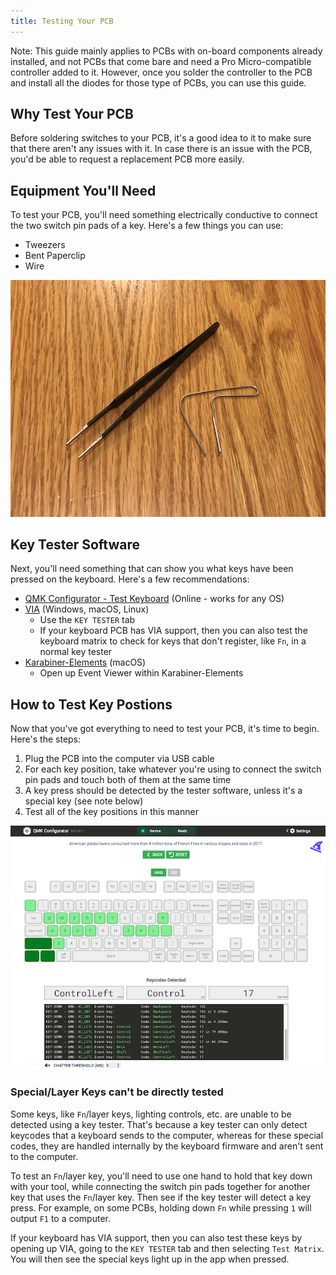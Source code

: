 ```yaml
---
title: Testing Your PCB
---
```


Note: This guide mainly applies to PCBs with on-board components already installed, and not PCBs that come bare and need a Pro Micro-compatible controller added to it. However, once you solder the controller to the PCB and install all the diodes for those type of PCBs, you can use this guide.

## Why Test Your PCB

Before soldering switches to your PCB, it's a good idea to it to make sure that there aren't any issues with it. In case there is an issue with the PCB, you'd be able to request a replacement PCB more easily.

## Equipment You'll Need

To test your PCB, you'll need something electrically conductive to connect the two switch pin pads of a key. Here's a few things you can use:

- Tweezers
- Bent Paperclip
- Wire

![](./assets/images/misc/key-test-tool.jpg)

## Key Tester Software

Next, you'll need something that can show you what keys have been pressed on the keyboard. Here's a few recommendations:

- [QMK Configurator - Test Keyboard](https://config.qmk.fm/#/test) (Online - works for any OS)
- [VIA](https://caniusevia.com/) (Windows, macOS, Linux)
    - Use the `KEY TESTER` tab
    - If your keyboard PCB has VIA support, then you can also test the keyboard matrix to check for keys that don't register, like `Fn`, in a normal key tester
- [Karabiner-Elements](https://karabiner-elements.pqrs.org/) (macOS)
    - Open up Event Viewer within Karabiner-Elements

## How to Test Key Postions

Now that you've got everything to need to test your PCB, it's time to begin. Here's the steps:

1. Plug the PCB into the computer via USB cable
2. For each key position, take whatever you're using to connect the switch pin pads and touch both of them at the same time
3. A key press should be detected by the tester software, unless it's a special key (see note below)
4. Test all of the key positions in this manner

![](./assets/images/misc/qmk-config-switch-tester.png)

###  Special/Layer Keys can't be directly tested

Some keys, like `Fn`/layer keys, lighting controls, etc. are unable to be detected using a key tester. That's because a key tester can only detect keycodes that a keyboard sends to the computer, whereas for these special codes, they are handled internally by the keyboard firmware and aren't sent to the computer.

To test an `Fn`/layer key, you'll need to use one hand to hold that key down with your tool, while connecting the switch pin pads together for another key that uses the `Fn`/layer key. Then see if the key tester will detect a key press. For example, on some PCBs, holding down `Fn` while pressing `1` will output `F1` to a computer.

If your keyboard has VIA support, then you can also test these keys by opening up VIA, going to the `KEY TESTER` tab and then selecting `Test Matrix`. You will then see the special keys light up in the app when pressed.
